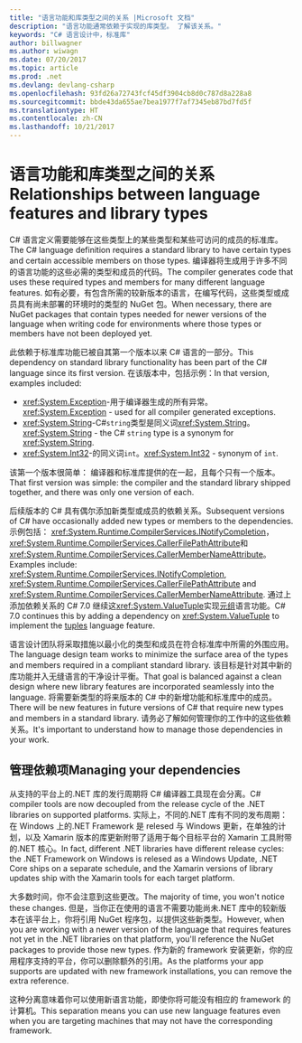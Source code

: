 ```yaml
---
title: "语言功能和库类型之间的关系 |Microsoft 文档"
description: "语言功能通常依赖于实现的库类型。 了解该关系。"
keywords: "C# 语言设计中，标准库"
author: billwagner
ms.author: wiwagn
ms.date: 07/20/2017
ms.topic: article
ms.prod: .net
ms.devlang: devlang-csharp
ms.openlocfilehash: 93fd26a72743fcf45df3904cb8d0c787d8a228a8
ms.sourcegitcommit: bbde43da655ae7bea1977f7af7345eb87bd7fd5f
ms.translationtype: HT
ms.contentlocale: zh-CN
ms.lasthandoff: 10/21/2017
---
```

# <a name="relationships-between-language-features-and-library-types"></a><span data-ttu-id="53477-105">语言功能和库类型之间的关系</span><span class="sxs-lookup"><span data-stu-id="53477-105">Relationships between language features and library types</span></span>

<span data-ttu-id="53477-106">C# 语言定义需要能够在这些类型上的某些类型和某些可访问的成员的标准库。</span><span class="sxs-lookup"><span data-stu-id="53477-106">The C# language definition requires a standard library to have certain types and certain accessible members on those types.</span></span> <span data-ttu-id="53477-107">编译器将生成用于许多不同的语言功能的这些必需的类型和成员的代码。</span><span class="sxs-lookup"><span data-stu-id="53477-107">The compiler generates code that uses these required types and members for many different language features.</span></span> <span data-ttu-id="53477-108">如有必要，有包含所需的较新版本的语言，在编写代码，这些类型或成员具有尚未部署的环境时的类型的 NuGet 包。</span><span class="sxs-lookup"><span data-stu-id="53477-108">When necessary, there are NuGet packages that contain types needed for newer versions of the language when writing code for environments where those types or members have not been deployed yet.</span></span>

<span data-ttu-id="53477-109">此依赖于标准库功能已被自其第一个版本以来 C# 语言的一部分。</span><span class="sxs-lookup"><span data-stu-id="53477-109">This dependency on standard library functionality has been part of the C# language since its first version.</span></span> <span data-ttu-id="53477-110">在该版本中，包括示例：</span><span class="sxs-lookup"><span data-stu-id="53477-110">In that version, examples included:</span></span>

* <span data-ttu-id="53477-111"><xref:System.Exception>-用于编译器生成的所有异常。</span><span class="sxs-lookup"><span data-stu-id="53477-111"><xref:System.Exception> - used for all compiler generated exceptions.</span></span>
* <span data-ttu-id="53477-112"><xref:System.String>-C#`string`类型是同义词<xref:System.String>。</span><span class="sxs-lookup"><span data-stu-id="53477-112"><xref:System.String> - the C# `string` type is a synonym for <xref:System.String>.</span></span>
* <span data-ttu-id="53477-113"><xref:System.Int32>-的同义词`int`。</span><span class="sxs-lookup"><span data-stu-id="53477-113"><xref:System.Int32> - synonym of `int`.</span></span>

<span data-ttu-id="53477-114">该第一个版本很简单： 编译器和标准库提供的在一起，且每个只有一个版本。</span><span class="sxs-lookup"><span data-stu-id="53477-114">That first version was simple: the compiler and the standard library shipped together, and there was only one version of each.</span></span>

<span data-ttu-id="53477-115">后续版本的 C# 具有偶尔添加新类型或成员的依赖关系。</span><span class="sxs-lookup"><span data-stu-id="53477-115">Subsequent versions of C# have occasionally added new types or members to the dependencies.</span></span> <span data-ttu-id="53477-116">示例包括： <xref:System.Runtime.CompilerServices.INotifyCompletion>，<xref:System.Runtime.CompilerServices.CallerFilePathAttribute>和<xref:System.Runtime.CompilerServices.CallerMemberNameAttribute>。</span><span class="sxs-lookup"><span data-stu-id="53477-116">Examples include: <xref:System.Runtime.CompilerServices.INotifyCompletion>, <xref:System.Runtime.CompilerServices.CallerFilePathAttribute> and <xref:System.Runtime.CompilerServices.CallerMemberNameAttribute>.</span></span> <span data-ttu-id="53477-117">通过上添加依赖关系的 C# 7.0 继续这<xref:System.ValueTuple>实现[元组](../tuples.md)语言功能。</span><span class="sxs-lookup"><span data-stu-id="53477-117">C# 7.0 continues this by adding a dependency on <xref:System.ValueTuple> to implement the [tuples](../tuples.md) language feature.</span></span>

<span data-ttu-id="53477-118">语言设计团队将采取措施以最小化的类型和成员在符合标准库中所需的外围应用。</span><span class="sxs-lookup"><span data-stu-id="53477-118">The language design team works to minimize the surface area of the types and members required in a compliant standard library.</span></span> <span data-ttu-id="53477-119">该目标是针对其中新的库功能并入无缝语言的干净设计平衡。</span><span class="sxs-lookup"><span data-stu-id="53477-119">That goal is balanced against a clean design where new library features are incorporated seamlessly into the language.</span></span> <span data-ttu-id="53477-120">将需要新类型的将来版本的 C# 中的新增功能和标准库中的成员。</span><span class="sxs-lookup"><span data-stu-id="53477-120">There will be new features in future versions of C# that require new types and members in a standard library.</span></span> <span data-ttu-id="53477-121">请务必了解如何管理你的工作中的这些依赖关系。</span><span class="sxs-lookup"><span data-stu-id="53477-121">It's important to understand how to manage those dependencies in your work.</span></span>

## <a name="managing-your-dependencies"></a><span data-ttu-id="53477-122">管理依赖项</span><span class="sxs-lookup"><span data-stu-id="53477-122">Managing your dependencies</span></span>

<span data-ttu-id="53477-123">从支持的平台上的.NET 库的发行周期将 C# 编译器工具现在会分离。</span><span class="sxs-lookup"><span data-stu-id="53477-123">C# compiler tools are now decoupled from the release cycle of the .NET libraries on supported platforms.</span></span> <span data-ttu-id="53477-124">实际上，不同的.NET 库有不同的发布周期： 在 Windows 上的.NET Framework 是 relesed 与 Windows 更新，在单独的计划，以及 Xamarin 版本的库更新附带了适用于每个目标平台的 Xamarin 工具附带的.NET 核心。</span><span class="sxs-lookup"><span data-stu-id="53477-124">In fact, different .NET libraries have different release cycles: the .NET Framework on Windows is relesed as a Windows Update, .NET Core ships on a separate schedule, and the Xamarin versions of library updates ship with the Xamarin tools for each target platform.</span></span>

<span data-ttu-id="53477-125">大多数时间，你不会注意到这些更改。</span><span class="sxs-lookup"><span data-stu-id="53477-125">The majority of time, you won't notice these changes.</span></span> <span data-ttu-id="53477-126">但是，当你正在使用的语言不需要功能尚未.NET 库中的较新版本在该平台上，你将引用 NuGet 程序包，以提供这些新类型。</span><span class="sxs-lookup"><span data-stu-id="53477-126">However, when you are working with a newer version of the language that requires features not yet in the .NET libraries on that platform, you'll reference the NuGet packages to provide those new types.</span></span>
<span data-ttu-id="53477-127">作为新的 framework 安装更新，你的应用程序支持的平台，你可以删除额外的引用。</span><span class="sxs-lookup"><span data-stu-id="53477-127">As the platforms your app supports are updated with new framework installations, you can remove the extra reference.</span></span>

<span data-ttu-id="53477-128">这种分离意味着你可以使用新语言功能，即使你将可能没有相应的 framework 的计算机。</span><span class="sxs-lookup"><span data-stu-id="53477-128">This separation means you can use new language features even when you are targeting machines that may not have the corresponding framework.</span></span>
